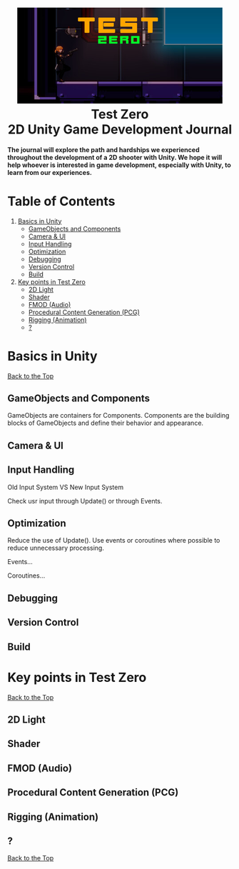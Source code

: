 <h1 align="center">
 <img src="./DevJournal/SteamPage/library_header.jpg" alt="Test Zero logo">
    <br />
    Test Zero
    <br />
    2D Unity Game Development Journal
</h1>

#### The journal will explore the path and hardships we experienced throughout the development of a 2D shooter with Unity. We hope it will help whoever is interested in game development, especially with Unity, to learn from our experiences.

# Table of Contents

1. [Basics in Unity](https://github.com/2021Cyan/INTD450#Basics-in-Unity)
    - [GameObjects and Components]()
    - [Camera & UI]()
    - [Input Handling]()
    - [Optimization]()
    - [Debugging]()
    - [Version Control]()
    - [Build]()
2. [Key points in Test Zero](https://github.com/2021Cyan/INTD450#Key-points-in-Test-Zero)
    - [2D Light]()
    - [Shader]()
    - [FMOD (Audio)]()
    - [Procedural Content Generation (PCG)]()
    - [Rigging (Animation)]()
    - [?]()

# Basics in Unity

[Back to the Top](#table-of-contents)

## GameObjects and Components

GameObjects are containers for Components. Components are the building blocks of GameObjects and define their behavior and appearance.

## Camera & UI

## Input Handling

Old Input System VS New Input System

Check usr input through Update() or through Events.

## Optimization

Reduce the use of Update(). Use events or coroutines where possible to reduce unnecessary processing.

Events...

Coroutines...

## Debugging

## Version Control

## Build

# Key points in Test Zero

[Back to the Top](#table-of-contents)

## 2D Light

## Shader

## FMOD (Audio)

## Procedural Content Generation (PCG)

## Rigging (Animation)

## ?

[Back to the Top](#table-of-contents)